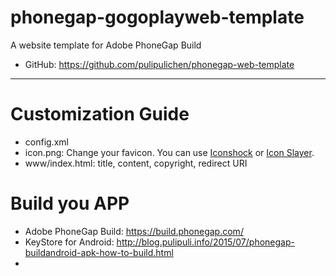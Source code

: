 # phonegap-gogoplayweb-template
A website template for Adobe PhoneGap Build

- GitHub: https://github.com/pulipulichen/phonegap-web-template

----

# Customization Guide

- config.xml
- icon.png: Change your favicon. You can use [Iconshock](http://www.playpcesor.com/2017/09/iconshock-edit-icons.html) or [Icon Slayer](http://www.gieson.com/Library/projects/utilities/icon_slayer/).
- www/index.html: title, content, copyright, redirect URI

# Build you APP

- Adobe PhoneGap Build: https://build.phonegap.com/
- KeyStore for Android: http://blog.pulipuli.info/2015/07/phonegap-buildandroid-apk-how-to-build.html
-  
